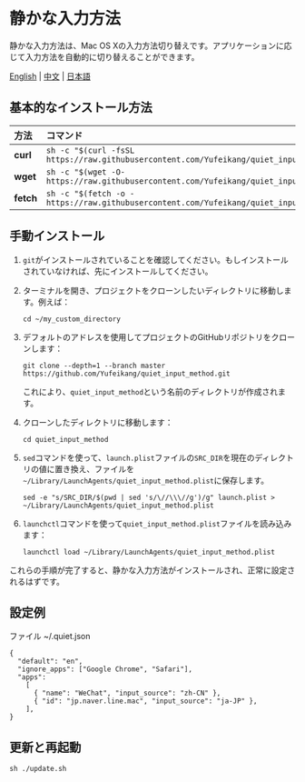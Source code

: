 # 静かな入力方法

静かな入力方法は、Mac OS Xの入力方法切り替えです。アプリケーションに応じて入力方法を自動的に切り替えることができます。

[English](README.md) | [中文](README-zh.md) | [日本語](README-ja.md)

## 基本的なインストール方法

| 方法      | コマンド                                                                                           |
|:----------|:--------------------------------------------------------------------------------------------------|
| **curl**  | `sh -c "$(curl -fsSL https://raw.githubusercontent.com/Yufeikang/quiet_input_method/master/install.sh)"` |
| **wget**  | `sh -c "$(wget -O- https://raw.githubusercontent.com/Yufeikang/quiet_input_method/master/install.sh)"`   |
| **fetch** | `sh -c "$(fetch -o - https://raw.githubusercontent.com/Yufeikang/quiet_input_method/master/install.sh)"` |

## 手動インストール

1. `git`がインストールされていることを確認してください。もしインストールされていなければ、先にインストールしてください。

2. ターミナルを開き、プロジェクトをクローンしたいディレクトリに移動します。例えば：

   ```
   cd ~/my_custom_directory
   ```

3. デフォルトのアドレスを使用してプロジェクトのGitHubリポジトリをクローンします：

   ```
   git clone --depth=1 --branch master https://github.com/Yufeikang/quiet_input_method.git
   ```

   これにより、`quiet_input_method`という名前のディレクトリが作成されます。

4. クローンしたディレクトリに移動します：

   ```
   cd quiet_input_method
   ```

5. `sed`コマンドを使って、`launch.plist`ファイルの`SRC_DIR`を現在のディレクトリの値に置き換え、ファイルを`~/Library/LaunchAgents/quiet_input_method.plist`に保存します。

   ```
   sed -e "s/SRC_DIR/$(pwd | sed 's/\//\\\//g')/g" launch.plist > ~/Library/LaunchAgents/quiet_input_method.plist
   ```

6. `launchctl`コマンドを使って`quiet_input_method.plist`ファイルを読み込みます：

   ```
   launchctl load ~/Library/LaunchAgents/quiet_input_method.plist
   ```

これらの手順が完了すると、静かな入力方法がインストールされ、正常に設定されるはずです。

## 設定例

ファイル ~/.quiet.json

```
{
  "default": "en",
  "ignore_apps": ["Google Chrome", "Safari"],
  "apps":
    [
      { "name": "WeChat", "input_source": "zh-CN" },
      { "id": "jp.naver.line.mac", "input_source": "ja-JP" },
    ],
}

```

## 更新と再起動

```
sh ./update.sh
```
